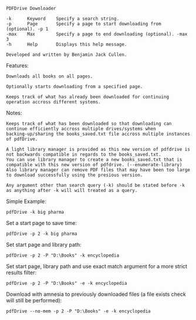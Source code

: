     PDFDrive Downloader
    
    -k      Keyword    Specify a search string.
    -p      Page       Specify a page to start downloading from (optional). -p 1
    -max    Max        Specify a page to end downloading (optional). -max 3     
    -h      Help       Displays this help message.
    
    Developed and written by Benjamin Jack Cullen.



Features:

    Downloads all books on all pages.
    
    Optionally starts downloading from a specified page.
    
    Keeps track of what has already been downloaded for continuing operation accross different systems.



Notes:

    Keeps track of what has been downloaded so that downloading can continue efficiently accross multiple drives/systems when
    backing-up/sharing the books_saved.txt file accross multiple instances of pdfDrive.

    A light library manager is provided as this new version of pdfdrive is not backwards compatible in regards to the books_saved.txt.
    You can use library manager to create a new books_saved.txt that is compatible with this new version of pdfdrive. (--enumerate-library)
    Also library manager can remove PDF files that may have been too large to download successfully using the presious version.

    Any argument other than search query (-k) should be stated before -k as anything after -k will will treated as a query. 


Simple Example:

    pdfDrive -k big pharma

Set a start page to save time:

    pdfDrive -p 2 -k big pharma

Set start page and library path:

    pdfDrive -p 2 -P "D:\Books" -k encyclopedia

Set start page, library path and use exact match argument for a more strict results filter:

    pdfDrive -p 2 -P "D:\Books" -e -k encyclopedia

Download with amnesia to previously downloaded files (a file exists check will still be performed):

    pdfDrive --no-mem -p 2 -P "D:\Books" -e -k encyclopedia
